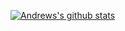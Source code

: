 
[![Andrews's github stats](https://github-readme-stats.vercel.app/api?username=andrewx64&include_all_commits=true&show_icons=true&hide_title=true&hide_border=true)](https://github.com/andrewx64)
